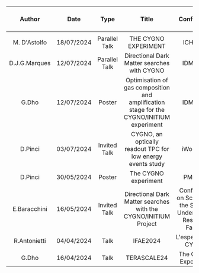 | Author    | Date   |Type  | Title  | Conference  | Conference Link  | Google Slides  | Uploaded to this folder  |
|:----------------:|:----------------:|:---------------:|:--------:|:-------------:|:------------------:|:----------------:|:--------------------------:|
|     |    |  |   |   |    |    |    |
|  M. D'Astolfo   | 18/07/2024   | Parallel Talk |  THE CYGNO EXPERIMENT | ICHEP24  |  <https://indi.to/BLBtB>  |    | 1   |
| D.J.G.Marques | 12/07/2024 | Parallel Talk | Directional Dark Matter searches with CYGNO | IDM2024| <https://agenda.infn.it/event/39713/timetable/?view=standard#210-the-cygno-experiment-a-dir> | <https://docs.google.com/presentation/d/1LZkUIXQ8U112qOqKg4EvstHSgrLvWL-lWtpPzSkmDTs/edit#slide=id.g244173181c5_0_3> | 1 |
| G.Dho | 12/07/2024 | Poster | Optimisation of gas composition and amplification stage for the CYGNO/INITIUM experiment | IDM2024| <https://agenda.infn.it/event/39713/contributions/234132/> |  | 1 |
|D.Pinci| 03/07/2024 | Invited Talk |CYGNO, an optically readout TPC for low energy events study | iWoRiD24 | <https://indico.cern.ch/event/1284854/contributions/5989439/> ||1|
| D.Pinci    |  30/05/2024  | Poster |  The CYGNO experiment | PM2024 | <https://agenda.infn.it/event/37033/timetable/?view=standard#75-cygno-an-optically-readout>      |    |  0  |
|  E.Baracchini   |  16/05/2024  | Invited Talk | Directional Dark Matter searches with the CYGNO/INITIUM  Project  | Conference on Science at the Sanford Underground Research Facility  | <https://indico.sanfordlab.org/event/68/contributions/1517/>   |    | 0   |
| R.Antonietti    |  04/04/2024  | Talk | IFAE2024  | L'esperimento CYGNO  | <https://agenda.infn.it/event/38127/timetable/?view=standard#167-lesperimento-cygno>   |    |   1 |
|  G.Dho   |  16/04/2024  | Talk |  TERASCALE24 | The CYGNO Experiment  | <https://indico.in2p3.fr/event/31806/contributions/136297/>   |    |  1  |
